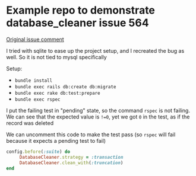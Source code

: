 # Example repo to demonstrate database_cleaner issue 564

[Original issue comment](https://github.com/DatabaseCleaner/database_cleaner/issues/564#issuecomment-613334446)

I tried with sqlite to ease up the project setup, and I recreated the bug as well.
So it is not tied to mysql specifically

Setup:
* `bundle install`
* `bundle exec rails db:create db:migrate`
* `bundle exec rake db:test:prepare`
* `bundle exec rspec`

I put the failing test in "pending" state, so the command `rspec` is not failing.
We can see that the expected value is `!=0`, yet we got `0` in the test, as if the record was deleted

We can uncomment this code to make the test pass (so `rspec` will fail because it expects a pending test to fail)
```ruby
config.before(:suite) do
     DatabaseCleaner.strategy = :transaction
     DatabaseCleaner.clean_with(:truncation)
end
```

